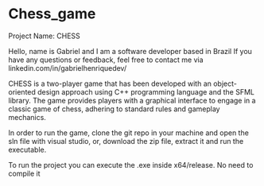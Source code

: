 # Chess_game

Project Name: CHESS

Hello, name is Gabriel and I am a software developer based in Brazil If you have any questions or feedback, feel free to contact me via linkedin.com/in/gabrielhenriquedev/

CHESS is a two-player game that has been developed with an object-oriented design approach using C++ programming language and the SFML library. The game provides players with a graphical interface to engage in a classic game of chess, adhering to standard rules and gameplay mechanics.

In order to run the game, clone the git repo in your machine and open the sln file with visual studio, or, download the zip file, extract it and run the executable.

To run the project you can execute the .exe inside x64/release. No need to compile it
